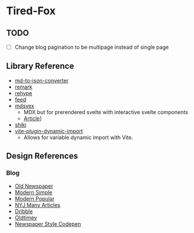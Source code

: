 # Tired-Fox

## TODO

- [ ] Change blog pagination to be multipage instead of single page

## Library Reference

- [md-to-json-converter](https://github.com/K-Sato1995/md-to-json-converter)
- [remark](https://github.com/remarkjs/remark)
- [rehype](https://github.com/rehypejs/rehype)
- [feed](https://github.com/jpmonette/feed)
- [mdsvex](https://mdsvex.pngwn.io/)
  - MDX but for prerendered svelte with interactive svelte components
  - [Article](https://joyofcode.xyz/sveltekit-markdown-blog)]
- [shiki](https://github.com/shikijs/shiki/blob/main/docs/themes.md)
- [vite-plugin-dynamic-import](https://www.npmjs.com/package/vite-plugin-dynamic-import)
  - Allows for variable dynamic import with Vite.

## Design References

### Blog

- [Old Newspaper](https://media.istockphoto.com/id/1156287788/vector/vintage-newspaper-news-articles-newsprint-magazine-old-design-brochure-newspaper-pages-paper.jpg?s=612x612&w=0&k=20&c=Vd96LYsgH3cou9a2dDH5XN-0Gek9Ilr7IKNv8MzDG-4=)
- [Modern Simple](https://static.vecteezy.com/system/resources/previews/022/178/023/original/newspaper-layout-template-vector.jpg)
- [Modern Popular](https://i.etsystatic.com/20097671/r/il/24ab3e/4683634372/il_fullxfull.4683634372_ft0f.jpg)
- [NYJ Many Articles](https://mir-s3-cdn-cf.behance.net/project_modules/max_1200/21cb83102417447.5f35c9037928e.jpg)
- [Dribble](https://cdn.dribbble.com/users/5972624/screenshots/17201772/media/1a64adebbaab3674b68dc3104791b2d1.jpg?resize=400x300&vertical=center)
- [Oldtimey](https://blog.newspaperclub.com/wp-content/uploads/2023/01/vintage-template.gif)
- [Newspaper Style Codepen](https://codepen.io/silkine/pen/QWBxVX)
